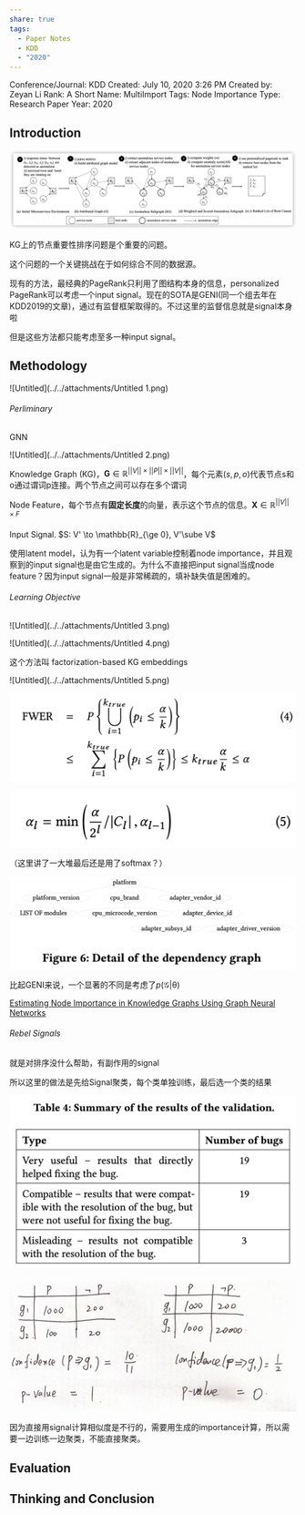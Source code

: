 ```yaml
---
share: true
tags:
  - Paper Notes
  - KDD
  - "2020"
---
```


Conference/Journal: KDD
Created: July 10, 2020 3:26 PM
Created by: Zeyan Li
Rank: A
Short Name: MultiImport
Tags: Node Importance
Type: Research Paper
Year: 2020

## Introduction

![Untitled](../../attachments/Untitled.png)

KG上的节点重要性排序问题是个重要的问题。

这个问题的一个关键挑战在于如何综合不同的数据源。

现有的方法，最经典的PageRank只利用了图结构本身的信息，personalized PageRank可以考虑一个input signal。现在的SOTA是GENI(同一个组去年在KDD2019的文章)，通过有监督框架取得的。不过这里的监督信息就是signal本身啦

但是这些方法都只能考虑至多一种input signal。

## Methodology

![Untitled](../../attachments/Untitled 1.png)

###### Perliminary

GNN

![Untitled](../../attachments/Untitled 2.png)

Knowledge Graph (KG)，$\mathbf{G}\in \mathbb{R}^{||V||\times ||P|| \times ||V||}$，每个元素$(s, p, o)$代表节点s和o通过谓词p连接。两个节点之间可以存在多个谓词

Node Feature，每个节点有**固定长度**的向量，表示这个节点的信息。$\mathbf{X}\in \mathbb{R}^{||V||\times F}$

Input Signal. $S: V' \to \mathbb{R}_{\ge 0}, V'\sube V$

使用latent model，认为有一个latent variable控制着node importance，并且观察到的input signal也是由它生成的。为什么不直接把input signal当成node feature？因为input signal一般是非常稀疏的，填补缺失值是困难的。

###### Learning Objective

![Untitled](../../attachments/Untitled 3.png)

![Untitled](../../attachments/Untitled 4.png)

这个方法叫 factorization-based KG embeddings

![Untitled](../../attachments/Untitled 5.png)

![Untitled 6](../../attachments/Untitled%206.png)

![Untitled 7](../../attachments/Untitled%207.png)

（这里讲了一大堆最后还是用了softmax？）

![Untitled 8](../../attachments/Untitled%208.png)

比起GENI来说，一个显著的不同是考虑了$p(\mathcal{G}|\mathcal{\theta})$

[Estimating Node Importance in Knowledge Graphs Using Graph Neural Networks](./Estimating%20Node%20Importance%20in%20Knowledge%20Graphs%20Using%20Graph%20Neural%20Networks.md)

###### Rebel Signals

就是对排序没什么帮助，有副作用的signal

所以这里的做法是先给Signal聚类，每个类单独训练，最后选一个类的结果

![Untitled 9](../../attachments/Untitled%209.png)

![Untitled 10](../../attachments/Untitled%2010.png)

因为直接用signal计算相似度是不行的，需要用生成的importance计算，所以需要一边训练一边聚类，不能直接聚类。

## Evaluation

## Thinking and Conclusion